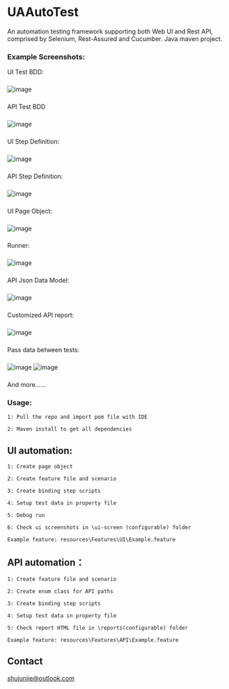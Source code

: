# UAAutoTest

An automation testing framework supporting both Web UI and Rest API, comprised by Selenium, Rest-Assured and Cucumber.
Java maven project.

### Example Screenshots:

UI Test BDD:
###
![image](https://github.com/sjjtrio/UAAutoTest/assets/38774925/019c7f8b-1032-4c22-8d30-173261155834)
###

API Test BDD
###
![image](https://github.com/sjjtrio/UAAutoTest/assets/38774925/bb2c6020-2dde-4754-a8cb-159370019919)
###

UI Step Definition:
###
![image](https://github.com/sjjtrio/UAAutoTest/assets/38774925/849e8730-51b7-4d41-9720-2c9586516f98)
###

API Step Definition:
###
![image](https://github.com/sjjtrio/UAAutoTest/assets/38774925/447cbb6d-531c-4f44-badc-1c7662dcf5c0)
###

UI Page Object:
###
![image](https://github.com/sjjtrio/UAAutoTest/assets/38774925/3689803f-49fd-43d8-a288-f65d1fd5a3c0)
###

Runner:
###
![image](https://github.com/sjjtrio/UAAutoTest/assets/38774925/d5cf19d1-8eee-4fac-a3bd-65309b2494b1)
###

API Json Data Model:
###
![image](https://github.com/sjjtrio/UAAutoTest/assets/38774925/999a9212-1c6f-483d-95c5-929caaf2b3dd)
###

Customized API report:
###
![image](https://github.com/sjjtrio/UAAutoTest/assets/38774925/80f91134-ec0d-450b-931c-96be83cbe0f9)
###

Pass data between tests:
###
![image](https://github.com/sjjtrio/UAAutoTest/assets/38774925/3ea105dd-dcf4-46ec-b20d-c887bee0354e)
![image](https://github.com/sjjtrio/UAAutoTest/assets/38774925/bb323f79-787c-430a-88ab-280d5cfaa148)
###

And more......

### Usage:

~~~
1: Pull the repo and import pom file with IDE 

2: Maven install to get all dependencies
~~~

## UI automation:

~~~
1: Create page object

2: Create feature file and scenario

3: Create binding step scripts

4: Setup test data in property file

5: Debug run

6: Check ui screenshots in \ui-screen (configurable) folder

Example feature: resources\Features\UI\Example.feature
~~~

## API automation：

~~~
1: Create feature file and scenario

2: Create enum class for API paths

3: Create binding step scripts

4: Setup test data in property file

5: Check report HTML file in \reports(configurable) folder

Example feature: resources\Features\API\Example.feature
~~~

## Contact

shujunjie@outlook.com
